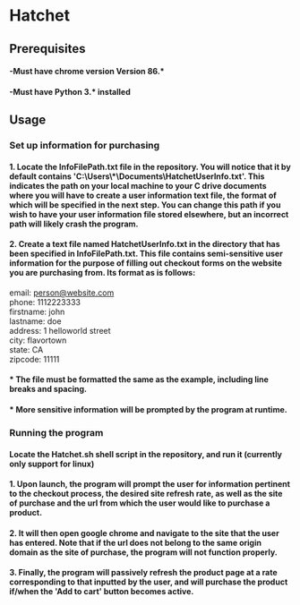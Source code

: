 # Hatchet
## Prerequisites
#### -Must have chrome version Version 86.*<br/>
#### -Must have Python 3.* installed<br/>
## Usage
### Set up information for purchasing
#### 1. Locate the InfoFilePath.txt file in the repository. You will notice that it by default contains 'C:\Users\\*\Documents\HatchetUserInfo.txt'. This indicates the path on your local machine to your C drive documents where you will have to create a user information text file, the format of which will be specified in the next step. You can change this path if you wish to have your user information file stored elsewhere, but an incorrect path will likely crash the program.<br/>
#### 2. Create a text file named HatchetUserInfo.txt in the directory that has been specified in InfoFilePath.txt. This file contains semi-sensitive user information for the purpose of filling out checkout forms on the website you are purchasing from. Its format as is follows:<br/>
email: person@website.com<br/>
phone: 1112223333<br/>
firstname: john<br/>
lastname: doe<br/>
address: 1 helloworld street<br/>
city: flavortown<br/>
state: CA<br/>
zipcode: 11111<br/>
#### * The file must be formatted the same as the example, including line breaks and spacing.
#### * More sensitive information will be prompted by the program at runtime.<br/>
### Running the program
#### Locate the Hatchet.sh shell script in the repository, and run it (currently only support for linux)
#### 1. Upon launch, the program will prompt the user for information pertinent to the checkout process, the desired site refresh rate, as well as the site of purchase and the url from which the user would like to purchase a product.<br/>
#### 2. It will then open google chrome and navigate to the site that the user has entered. Note that if the url does not belong to the same origin domain as the site of purchase, the program will not function properly.<br/>
#### 3. Finally, the program will passively refresh the product page at a rate corresponding to that inputted by the user, and will purchase the product if/when the 'Add to cart' button becomes active.<br/>


